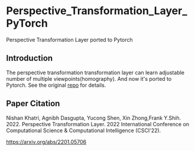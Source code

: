 # Perspective_Transformation_Layer_PyTorch
Perspective Transformation Layer ported to Pytorch


## Introduction
The perspective transformation transformation layer can learn adjustable number of multiple viewpoints(homography). And now it's ported to Pytorch.
See the original [repo](https://github.com/kcnishan/Perspective_Transformation_Layer) for details.




## Paper Citation
Nishan Khatri, Agnibh Dasgupta, Yucong Shen, Xin Zhong,Frank Y.Shih. 2022. Perspective Transformation Layer. 2022 International Conference on Computational Science & Computational Intelligence (CSCI'22).

https://arxiv.org/abs/2201.05706





